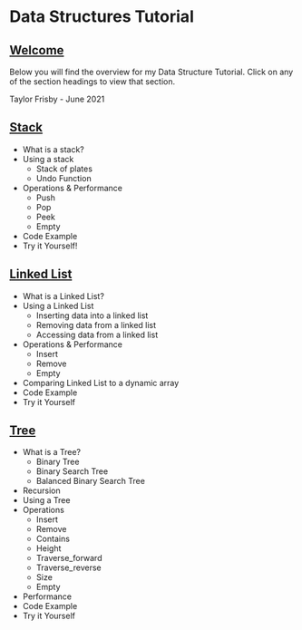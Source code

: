 # Data Structures Tutorial

## [Welcome](README.md)
Below you will find the overview for my Data Structure Tutorial. Click on any of the section headings to view that section.

Taylor Frisby - June 2021

## [Stack](Stack/Stack.md)
* What is a stack?
* Using a stack
    * Stack of plates
    * Undo Function
* Operations & Performance
    * Push
    * Pop
    * Peek
    * Empty
* Code Example
* Try it Yourself!

## [Linked List](Linked_list/Linked_list.md)
* What is a Linked List?
* Using a Linked List
    * Inserting data into a linked list
    * Removing data from a linked list
    * Accessing data from a linked list
* Operations & Performance
    * Insert
    * Remove
    * Empty
* Comparing Linked List to a dynamic array
* Code Example
* Try it Yourself

## [Tree](Tree/Tree.md)
* What is a Tree?
    * Binary Tree
    * Binary Search Tree
    * Balanced Binary Search Tree
* Recursion
* Using a Tree
* Operations
    * Insert
    * Remove
    * Contains
    * Height
    * Traverse_forward
    * Traverse_reverse
    * Size
    * Empty
* Performance
* Code Example
* Try it Yourself
